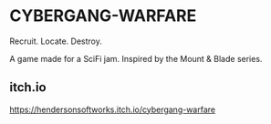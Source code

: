 # CYBERGANG-WARFARE
Recruit. Locate. Destroy. 

A game made for a SciFi jam. Inspired by the Mount & Blade series.

## itch.io
https://hendersonsoftworks.itch.io/cybergang-warfare
